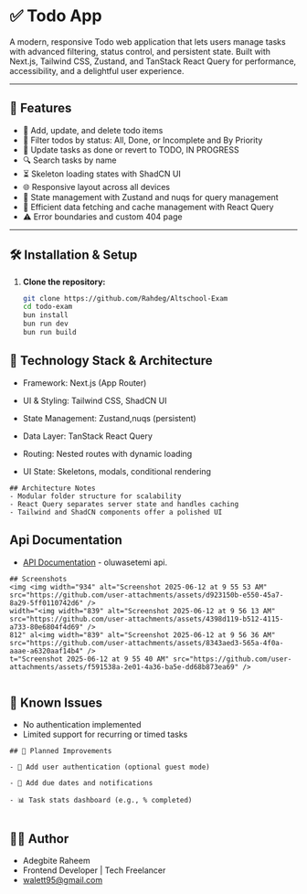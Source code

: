 # ✅ Todo App

A modern, responsive Todo web application that lets users manage tasks with advanced filtering, status control, and persistent state. Built with Next.js, Tailwind CSS, Zustand, and TanStack React Query for performance, accessibility, and a delightful user experience.

---

## 🚀 Features

- 📝 Add, update, and delete todo items
- 🔄 Filter todos by status: All, Done, or Incomplete and By Priority
- 📌 Update tasks as done or revert to TODO, IN PROGRESS
- 🔍 Search tasks by name 
- ⏳ Skeleton loading states with ShadCN UI
- 🌐 Responsive layout across all devices
- 🧠 State management with Zustand and nuqs for query management
- 🔁 Efficient data fetching and cache management with React Query
- ⚠️ Error boundaries and custom 404 page

---

## 🛠️ Installation & Setup

1. **Clone the repository:**
   ```bash
   git clone https://github.com/Rahdeg/Altschool-Exam
   cd todo-exam
   bun install
   bun run dev
   bun run build

   ```

##  🧰 Technology Stack & Architecture

- Framework: Next.js (App Router)

- UI & Styling: Tailwind CSS, ShadCN UI

- State Management: Zustand,nuqs (persistent)

- Data Layer: TanStack React Query

- Routing: Nested routes with dynamic loading

- UI State: Skeletons, modals, conditional rendering

```
## Architecture Notes
- Modular folder structure for scalability
- React Query separates server state and handles caching
- Tailwind and ShadCN components offer a polished UI

```
## Api Documentation

- [API Documentation](https://api.oluwasetemi.dev/reference) - oluwasetemi api.

```
## Screenshots
<img <img width="934" alt="Screenshot 2025-06-12 at 9 55 53 AM" src="https://github.com/user-attachments/assets/d923150b-e550-45a7-8a29-5ff0110742d6" />
width="<img width="839" alt="Screenshot 2025-06-12 at 9 56 13 AM" src="https://github.com/user-attachments/assets/4398d119-b512-4115-a733-80e6804f4d69" />
812" al<img width="839" alt="Screenshot 2025-06-12 at 9 56 36 AM" src="https://github.com/user-attachments/assets/8343aed3-565a-4f0a-aaae-a6320aaf14b4" />
t="Screenshot 2025-06-12 at 9 55 40 AM" src="https://github.com/user-attachments/assets/f591538a-2e01-4a36-ba5e-dd68b873ea69" />


```
## 🐞 Known Issues
- No authentication implemented
- Limited support for recurring or timed tasks

```
## 🔮 Planned Improvements

- 🔐 Add user authentication (optional guest mode)

- 🔔 Add due dates and notifications

- 📊 Task stats dashboard (e.g., % completed)


```
## 👨‍💻 Author

- Adegbite Raheem
- Frontend Developer | Tech Freelancer
- walett95@gmail.com




